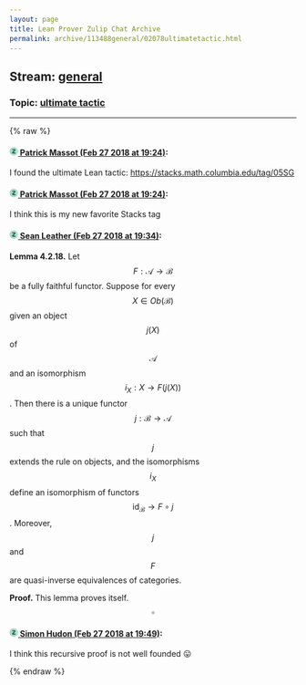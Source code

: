 ```yaml
---
layout: page
title: Lean Prover Zulip Chat Archive 
permalink: archive/113488general/02078ultimatetactic.html
---
```


## Stream: [general](index.html)
### Topic: [ultimate tactic](02078ultimatetactic.html)

---


{% raw %}
#### [![Click to go to Zulip](../../assets/img/zulip2.png) Patrick Massot (Feb 27 2018 at 19:24)](https://leanprover.zulipchat.com/#narrow/stream/113488-general/topic/ultimate%20tactic/near/123052910):
I found the ultimate Lean tactic: https://stacks.math.columbia.edu/tag/05SG

#### [![Click to go to Zulip](../../assets/img/zulip2.png) Patrick Massot (Feb 27 2018 at 19:24)](https://leanprover.zulipchat.com/#narrow/stream/113488-general/topic/ultimate%20tactic/near/123052963):
I think this is my new favorite Stacks tag

#### [![Click to go to Zulip](../../assets/img/zulip2.png) Sean Leather (Feb 27 2018 at 19:34)](https://leanprover.zulipchat.com/#narrow/stream/113488-general/topic/ultimate%20tactic/near/123053363):
**Lemma 4.2.18.** Let $$F : \mathcal{A} \to \mathcal{B}$$ be a fully faithful functor. Suppose for every $$X \in Ob(\mathcal{B})$$ given an object $$j(X)$$ of $$\mathcal{A}$$ and an isomorphism $$i_X : X \to F(j(X))$$. Then there is a unique functor $$j : \mathcal{B} \to \mathcal{A}$$ such that $$j$$ extends the rule on objects, and the isomorphisms $$i_X$$ define an isomorphism of functors $$\text{id}_\mathcal{B} \to F \circ j$$. Moreover, $$j$$ and $$F$$ are quasi-inverse equivalences of categories.

**Proof.** This lemma proves itself. $$\square$$

#### [![Click to go to Zulip](../../assets/img/zulip2.png) Simon Hudon (Feb 27 2018 at 19:49)](https://leanprover.zulipchat.com/#narrow/stream/113488-general/topic/ultimate%20tactic/near/123053864):
I think this recursive proof is not well founded :stuck_out_tongue:


{% endraw %}
